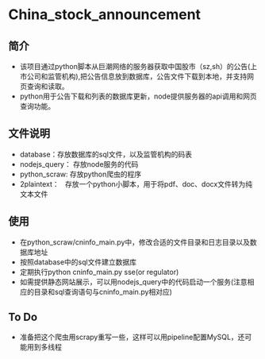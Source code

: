 # China_stock_announcement
## 简介
* 该项目通过python脚本从巨潮网络的服务器获取中国股市（sz,sh）的公告(上市公司和监管机构),把公告信息放到数据库，公告文件下载到本地，并支持网页查询和读取。
* python用于公告下载和列表的数据库更新，node提供服务器的api调用和网页查询功能。

## 文件说明
* database：存放数据库的sql文件，以及监管机构的码表
* nodejs_query： 存放node服务的代码
* python_scraw:  存放python爬虫的程序
* 2plaintext：   存放一个python小脚本，用于将pdf、doc、docx文件转为纯文本文件

## 使用
* 在python_scraw/cninfo_main.py中，修改合适的文件目录和日志目录以及数据库地址
* 按照database中的sql文件建立数据库
* 定期执行python cninfo_main.py sse(or regulator)
* 如需提供静态网站展示，可以用nodejs_query中的代码启动一个服务(注意相应的目录和sql查询语句与cninfo_main.py相对应)

## To Do
* 准备把这个爬虫用scrapy重写一些，这样可以用pipeline配置MySQL，还可能用到多线程
